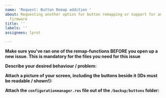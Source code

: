 ```yaml
---
name: 'Request: Button Remap addition '
about: Requesting another option for button remapping or support for an non functional
  firmware
title: ''
labels: ''
assignees: lprot

---
```


**Make sure you've ran one of the remap-functions BEFORE you open up a new issue. This is mandatory for the files you need for this issue**

**Describe your desired behaviour / problem:**


**Attach a picture of your screen, including the buttons beside it (IDs must be readable / shown!):**


**Attach the `configurationmanager.res` file out of the `/backup/buttons` folder:**
